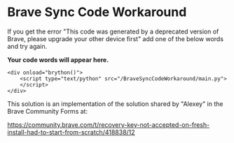 # Brave Sync Code Workaround

If you get the error "This code was generated by a deprecated version of Brave, please upgrade your other device first" add one of the below words and try again.

<p id="result"><strong>Your code words will appear here.</strong></p>

<div>
    <script type="text/javascript" src="https://cdn.jsdelivr.net/npm/brython@3.11.0/brython.min.js">
    </script>

    <div onload="brython()">
        <script type="text/python" src="/BraveSyncCodeWorkaround/main.py">
        </script>
    </div>

</div>






This solution is an implementation of the solution shared by "Alexey" in the Brave Community Forms at:

<https://community.brave.com/t/recovery-key-not-accepted-on-fresh-install-had-to-start-from-scratch/418838/12>